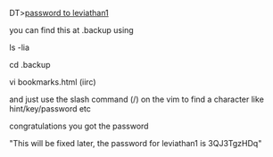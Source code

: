 DT><A HREF="http://leviathan.labs.overthewire.org/passwordus.html | This will be fixed later, the password for leviathan1 is 3QJ3TgzHDq" ADD_DATE="1155384634" LAST_CHARSET="ISO-8859-1" ID="rdf:#$2wIU71" >password to leviathan1</A>

you can find this at .backup using

ls -lia

cd .backup

vi bookmarks.html (iirc)

and just use the slash command (/) on the vim to find a character like hint/key/password etc

congratulations you got the password

"This will be fixed later, the password for leviathan1 is 3QJ3TgzHDq"
